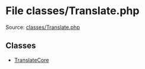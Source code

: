 File classes/Translate.php
=========

Source: [classes/Translate.php](https://github.com/PrestaShop/PrestaShop/blob/1.6.0.1/classes/Translate.php)


Classes
-------

* [TranslateCore](class.TranslateCore.md)

